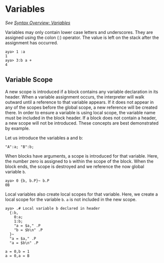 # Variables

*See [Syntax Overview: Variables](./syntax_overview.md#variables)*  

Variables may only contain lower case letters and underscores. They are assigned using the colon (:) operator. The value is left on the stack after the assignment has occurred.

```
aya> 1 :a
1
aya> 3:b a +
4
```

## Variable Scope

A new scope is introduced if a block contains any variable declaration in its header. When a variable assignment occurs, the interpreter will walk outward until a reference to that variable appears. If it does not appear in any of the scopes before the global scope, a new reference will be created there. In order to ensure a variable is using local scope, the variable name must be included in the block header. If a block does not contain a header, a new scope will not be introduced. These concepts are best demonstrated by example.

Let us introduce the variables a and b:

```
"A":a; "B":b;
```

When blocks have arguments, a scope is introduced for that variable. Here, the number zero is assigned to `b` within the scope of the block. When the block ends, the scope is destroyed and we reference the now global variable `b`.

```
aya> 0 {b, b.P}~ b.P
0B
```

Local variables also create local scopes for that variable. Here, we create a local scope for the variable `b`. `a` is not included in the new scope.

```
aya> .# Local variable b declared in header
  {:b,
    0:a;
    1:b;
    "a = $a," .P
    "b = $b\n" .P
  }~ 
  "a = $a," .P
  "a = $b\n" .P

a = 0,b = 1
a = 0,a = B
```
